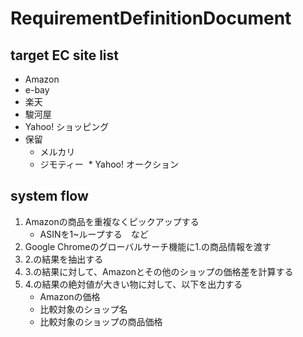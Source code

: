 # RequirementDefinitionDocument

## target EC site list
* Amazon
* e-bay
* 楽天
* 駿河屋
* Yahoo! ショッピング
* 保留
  * メルカリ
  * ジモティー
  * Yahoo! オークション
  
## system flow
1. Amazonの商品を重複なくピックアップする
    * ASINを1~ループする　など
1. Google Chromeのグローバルサーチ機能に1.の商品情報を渡す
1. 2.の結果を抽出する
1. 3.の結果に対して、Amazonとその他のショップの価格差を計算する
1. 4.の結果の絶対値が大きい物に対して、以下を出力する
    * Amazonの価格
    * 比較対象のショップ名
    * 比較対象のショップの商品価格
